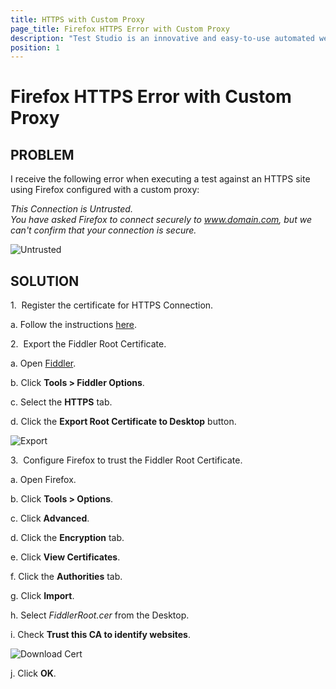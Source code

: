 ```yaml
---
title: HTTPS with Custom Proxy
page_title: Firefox HTTPS Error with Custom Proxy
description: "Test Studio is an innovative and easy-to-use automated web, WPF and load testing solution. Test Studio tests support essential technologies like ASP.NET AJAX, Silverlight, PHP and MVC. HTML5, Testing framework, functional testing, performance testing, load testing, exploratory testing, manual testing."
position: 1
---
```

# Firefox HTTPS Error with Custom Proxy

## PROBLEM

I receive the following error when executing a test against an HTTPS site using Firefox configured with a custom proxy:

*This Connection is Untrusted.<br>
You have asked Firefox to connect securely to www.domain.com, but we can't confirm that your connection is secure.*


![Untrusted][1]

## SOLUTION

1.&nbsp; Register the certificate for HTTPS Connection.

a. Follow the instructions <a href="/knowledge-base/project-configuration-kb/register-certificate" target="_blank">here</a>.

2.&nbsp; Export the Fiddler Root Certificate.

 a. Open <a href="http://www.telerik.com/download/fiddler" target="_blank">Fiddler</a>.

 b. Click **Tools > Fiddler Options**.
 
 c. Select the **HTTPS** tab.

 d. Click the **Export Root Certificate to Desktop** button.

![Export][2]

3.&nbsp; Configure Firefox to trust the Fiddler Root Certificate.

 a. Open Firefox.

 b. Click **Tools > Options**.

 c. Click **Advanced**.

 d. Click the **Encryption** tab.

 e. Click **View Certificates**.

 f. Click the **Authorities** tab.

 g. Click **Import**.

 h. Select *FiddlerRoot.cer* from the Desktop.

 i. Check **Trust this CA to identify websites**.

![Download Cert][3]

 j. Click **OK**.

[1]: /img/troubleshooting-guide/test-execution-problems-tg/firefox-tg/https-with-custom-proxy/fig1.png
[2]: /img/troubleshooting-guide/test-execution-problems-tg/firefox-tg/https-with-custom-proxy/fig2.png
[3]: /img/troubleshooting-guide/test-execution-problems-tg/firefox-tg/https-with-custom-proxy/fig3.png